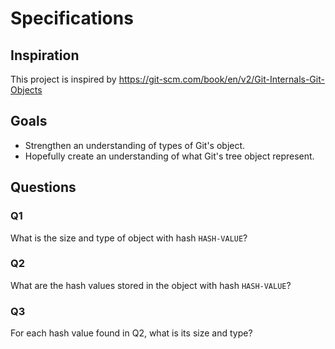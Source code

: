 # Specifications

## Inspiration

This project is inspired by https://git-scm.com/book/en/v2/Git-Internals-Git-Objects

## Goals

- Strengthen an understanding of types of Git's object.
- Hopefully create an understanding of what Git's tree object represent.

## Questions

### Q1

What is the size and type of object with hash `HASH-VALUE`?

### Q2

What are the hash values stored in the object with hash `HASH-VALUE`?

### Q3

For each hash value found in Q2, what is its size and type?
